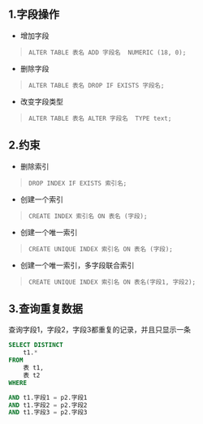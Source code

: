 ## 1.字段操作

* 增加字段
> `ALTER TABLE 表名 ADD 字段名  NUMERIC (18, 0);`
* 删除字段
> `ALTER TABLE 表名 DROP IF EXISTS 字段名;`
* 改变字段类型
> `ALTER TABLE 表名 ALTER 字段名  TYPE text;`

 
## 2.约束 

* 删除索引
> `DROP INDEX IF EXISTS 索引名;`	
* 创建一个索引
> `CREATE INDEX 索引名 ON 表名 (字段);`
* 创建一个唯一索引
> `CREATE UNIQUE INDEX 索引名 ON 表名 (字段);` 
* 创建一个唯一索引，多字段联合索引
> `CREATE UNIQUE INDEX 索引名 ON 表名(字段1, 字段2);`

## 3.查询重复数据

查询字段1，字段2，字段3都重复的记录，并且只显示一条
```sql
SELECT DISTINCT
	t1.*
FROM
	表 t1,
	表 t2
WHERE

AND t1.字段1 = p2.字段1
AND t1.字段2 = p2.字段2
AND t1.字段3 = p2.字段3
```






